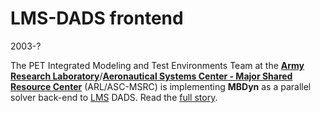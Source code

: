 ---
---

# LMS-DADS frontend

2003-?

The PET Integrated Modeling and Test Environments Team at the 
[**Army Research Laboratory**](http://www.arl.hpc.mil/)/[**Aeronautical Systems Center - Major Shared Resource Center**](http://www.asc.hpc.mil/) (ARL/ASC-MSRC) 
is implementing **MBDyn** as a parallel solver back-end to [LMS](http://www.lmsintl.com/) DADS. 
Read the [full story](http://www.arl.hpc.mil/outreach/eLink_Winter04/page20.html). 
